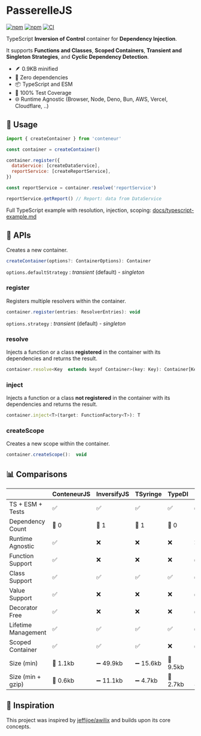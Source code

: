 # PasserelleJS

[![npm](https://img.shields.io/npm/v/passerelle.svg?maxAge=1000)](https://www.npmjs.com/package/passerelle)
[![npm](https://img.shields.io/npm/dt/passerelle.svg?maxAge=1000)](https://www.npmjs.com/package/passerelle)
[![CI](https://github.com/QuentinDutot/passerelle/actions/workflows/ci.yml/badge.svg)](https://github.com/QuentinDutot/passerelle/actions/workflows/ci.yml)

TypeScript **Inversion of Control** container for **Dependency Injection**.

It supports **Functions and Classes**, **Scoped Containers**, **Transient and Singleton Strategies**, and **Cyclic Dependency Detection**.

- 🪶 0.9KB minified
- 🧩 Zero dependencies
- 📦 TypeScript and ESM
- 🧪 100% Test Coverage
- 🌐 Runtime Agnostic (Browser, Node, Deno, Bun, AWS, Vercel, Cloudflare, ..)

## 🚀 Usage

```js
import { createContainer } from 'conteneur'

const container = createContainer()

container.register({
  dataService: [createDataService],
  reportService: [createReportService],
})

const reportService = container.resolve('reportService')

reportService.getReport() // Report: data from DataService
```

Full TypeScript example with resolution, injection, scoping: [docs/typescript-example.md](./docs/typescript-example.md)

## 🔋 APIs

Creates a new container.

```js
createContainer(options?: ContainerOptions): Container
```

`options.defaultStrategy` : *transient* (default) - *singleton*

### register

Registers multiple resolvers within the container.

```js
container.register(entries: ResolverEntries): void
```

`options.strategy` : *transient* (default) - *singleton*

### resolve

Injects a function or a class **registered** in the container with its dependencies and returns the result.

```js
container.resolve<Key  extends keyof Container>(key: Key): Container[Key]
```

### inject

Injects a function or a class **not registered** in the container with its dependencies and returns the result.

```js
container.inject<T>(target: FunctionFactory<T>): T
```

### createScope

Creates a new scope within the container.

```js
container.createScope():  void
```

## 📊 Comparisons
|                     | ConteneurJS | InversifyJS | TSyringe  | TypeDI   | Awilix    |
|---------------------|-------------|-------------|-----------|----------|-----------|
| TS + ESM + Tests    | ✅          | ✅          | ✅        | ✅       | ✅        |
| Dependency Count    | 🥇 0        | 🥈 1        | 🥈 1      | 🥇 0     | 🥉 2      |
| Runtime Agnostic    | ✅          | ❌          | ❌        | ❌       | ❌        |
| Function Support    | ✅          | ❌          | ❌        | ❌       | ✅        |
| Class Support       | ✅          | ✅          | ✅        | ✅       | ✅        |
| Value Support       | ✅          | ❌          | ❌        | ❌       | ✅        |
| Decorator Free      | ✅          | ❌          | ❌        | ❌       | ✅        |
| Lifetime Management | ✅          | ✅          | ✅        | ✅       | ✅        |
| Scoped Container    | ✅          | ✅          | ✅        | ❌       | ✅        |
| Size (min)          | 🥇 1.1kb    | ➖ 49.9kb   | ➖ 15.6kb | 🥈 9.5kb | 🥉 12.5kb |
| Size (min + gzip)   | 🥇 0.6kb    | ➖ 11.1kb   | ➖ 4.7kb  | 🥈 2.7kb | 🥉 4.6kb  |

## 📃 Inspiration

This project was inspired by [jeffijoe/awilix](https://github.com/jeffijoe/awilix) and builds upon its core concepts.
